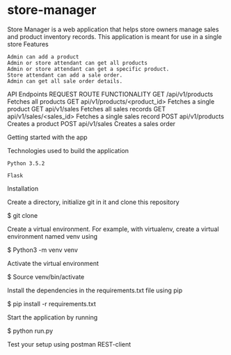 # store-manager
Store Manager is a web application that helps store owners manage sales and product inventory records. This application is meant for use in a single store
Features

    Admin can add a product
    Admin or store attendant can get all products
    Admin or store attendant can get a specific product.
    Store attendant can add a sale order.
    Admin can get all sale order details.

API Endpoints
REQUEST 	ROUTE       	                FUNCTIONALITY
GET 	    /api/v1/products 	            Fetches all products
GET 	    api/v1/products/<product_id> 	Fetches a single product
GET     	api/v1/sales                	Fetches all sales records
GET     	api/v1/sales/<sales_id>     	Fetches a single sales record
POST    	api/v1/products             	Creates a product
POST    	api/v1/sales 	                Creates a sales order

Getting started with the app

Technologies used to build the application

    Python 3.5.2

    Flask

Installation

Create a directory, initialize git in it and clone this repository

$ git clone 

Create a virtual environment. For example, with virtualenv, create a virtual environment named venv using

$ Python3 -m venv venv

Activate the virtual environment

$ Source venv/bin/activate

Install the dependencies in the requirements.txt file using pip

$ pip install -r requirements.txt

Start the application by running

$ python run.py

Test your setup using postman REST-client

